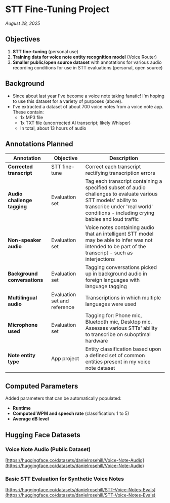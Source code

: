 # STT Fine-Tuning Project

*August 28, 2025*

## Objectives

1. **STT fine-tuning** (personal use)
2. **Training data for voice note entity recognition model** (Voice Router)
3. **Smaller public/open source dataset** with annotations for various audio recording conditions for use in STT evaluations (personal, open source)

## Background

- Since about last year I've become a voice note taking fanatic! I'm hoping to use this dataset for a variety of purposes (above).
- I've extracted a dataset of about 700 voice notes from a voice note app. These contain:
  - 1x MP3 file
  - 1x TXT file (uncorrected AI transcript; likely Whisper)
  - In total, about 13 hours of audio

## Annotations Planned

| Annotation | Objective | Description |
|------------|-----------|-------------|
| **Corrected transcript** | STT fine-tune | Correct each transcript rectifying transcription errors |
| **Audio challenge tagging** | Evaluation set | Tag each transcript containing a specified subset of audio challenges to evaluate various STT models' ability to transcribe under 'real world' conditions - including crying babies and loud traffic |
| **Non-speaker audio** | Evaluation set | Voice notes containing audio that an intelligent STT model may be able to infer was not intended to be part of the transcript - such as interjections |
| **Background conversations** | Evaluation set | Tagging conversations picked up in background audio in foreign languages with language tagging |
| **Multilingual audio** | Evaluation set and reference | Transcriptions in which multiple languages were used |
| **Microphone used** | Evaluation set | Tagging for: Phone mic, Bluetooth mic, Desktop mic. Assesses various STTs' ability to transcribe on suboptimal hardware |
| **Note entity type** | App project | Entity classification based upon a defined set of common entities present in my voice note dataset |

## Computed Parameters

Added parameters that can be automatically populated:

- **Runtime**
- **Computed WPM and speech rate** (classification: 1 to 5)
- **Average dB level**

## Hugging Face Datasets

### Voice Note Audio (Public Dataset)
[https://huggingface.co/datasets/danielrosehill/Voice-Note-Audio](https://huggingface.co/datasets/danielrosehill/Voice-Note-Audio)

### Basic STT Evaluation for Synthetic Voice Notes
[https://huggingface.co/datasets/danielrosehill/STT-Voice-Notes-Evals](https://huggingface.co/datasets/danielrosehill/STT-Voice-Notes-Evals)


